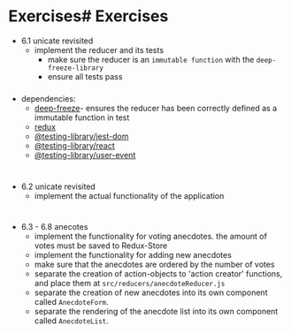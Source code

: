 # Exercises# Exercises

- 6.1 unicate revisited
  - implement the reducer and its tests
    - make sure the reducer is an `immutable function` with the `deep-freeze-library`
    - ensure all tests pass

#####

- dependencies:
  - [deep-freeze](https://github.com/substack/deep-freeze)- ensures the reducer has been correctly defined as a immutable function in test
  - [redux](https://github.com/reduxjs/redux)
  - [@testing-library/jest-dom](https://testing-library.com/docs/ecosystem-jest-dom)
  - [@testing-library/react](https://testing-library.com/docs/react-testing-library/intro)
  - [@testing-library/user-event](https://testing-library.com/docs/ecosystem-user-event)

#

- 6.2 unicate revisited
  - implement the actual functionality of the application

#

- 6.3 - 6.8 anecotes
  - implement the functionality for voting anecdotes. the amount of votes must be saved to Redux-Store
  - implement the functionality for adding new anecdotes
  - make sure that the anecdotes are ordered by the number of votes
  - separate the creation of action-objects to 'action creator' functions, and place them at `src/reducers/anecdoteReducer.js`
  - separate the creation of new anecdotes into its own component called `AnecdoteForm`.
  - separate the rendering of the anecdote list into its own component called `AnecdoteList`.
